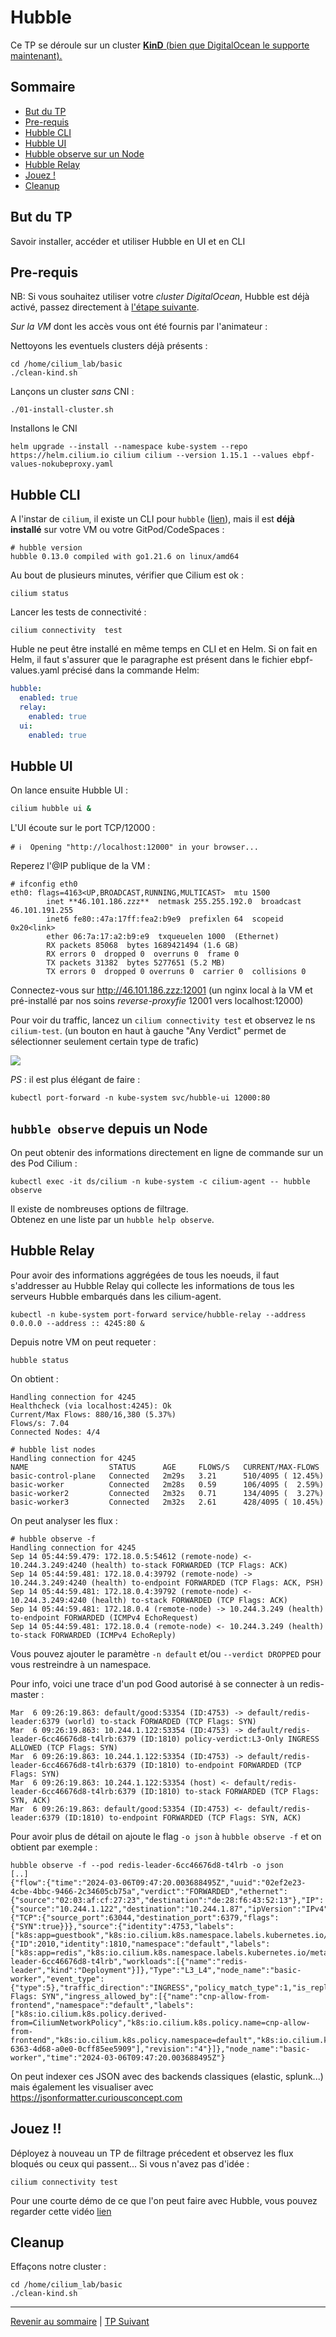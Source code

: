 # Hubble

Ce TP se déroule sur un cluster <ins>**KinD**<ins> (bien que DigitalOcean le supporte maintenant). 

## Sommaire
  * [But du TP](#but-du-tp)
  * [Pre-requis](#pre-requis)
  * [Hubble CLI](#hubble-cli)
  * [Hubble UI](#hubble-ui)
  * [Hubble observe sur un Node](#hubble-observe-sur-un-node)
  * [Hubble Relay](#hubble-relay)
  * [Jouez !](#jouez-)
  * [Cleanup](#cleanup)

## But du TP
Savoir installer, accéder et utiliser Hubble en UI et en CLI 

## Pre-requis

NB: Si vous souhaitez utiliser votre *cluster DigitalOcean*, Hubble est déjà activé, passez directement à [l'étape suivante](https://github.com/srnfr/TP-CNI/blob/main/docs/TP14.md#hubble-ui).

*Sur la VM* dont les accès vous ont été fournis par l'animateur :

Nettoyons les eventuels clusters déjà présents :
```shell
cd /home/cilium_lab/basic
./clean-kind.sh 
```

Lançons un cluster *sans* CNI :
```shell
./01-install-cluster.sh
```

Installons le CNI
```shell
helm upgrade --install --namespace kube-system --repo https://helm.cilium.io cilium cilium --version 1.15.1 --values ebpf-values-nokubeproxy.yaml
```

## Hubble CLI

A l'instar de `cilium`, il existe un CLI pour `hubble` ([lien](https://docs.cilium.io/en/stable/gettingstarted/hubble_setup/#install-the-hubble-client)), mais il est **déjà installé** sur votre VM ou votre GitPod/CodeSpaces :

```shell
# hubble version
hubble 0.13.0 compiled with go1.21.6 on linux/amd64
```

Au bout de plusieurs minutes, vérifier que Cilium est ok :
```shell
cilium status
```
Lancer les tests de connectivité :
```shell
cilium connectivity  test
```

Huble ne peut être installé en même temps en CLI et en Helm.
Si on fait en Helm, il faut s'assurer que le paragraphe est présent dans le fichier ebpf-values.yaml précisé dans la commande Helm:
```yaml
hubble:
  enabled: true
  relay:
    enabled: true
  ui:
    enabled: true
```

## Hubble UI

On lance ensuite Hubble UI :
```bash
cilium hubble ui &
```

L'UI écoute sur le port TCP/12000 :
```
# ℹ️  Opening "http://localhost:12000" in your browser...
```

Reperez l'@IP publique de la VM :
```shell
# ifconfig eth0
eth0: flags=4163<UP,BROADCAST,RUNNING,MULTICAST>  mtu 1500
        inet **46.101.186.zzz**  netmask 255.255.192.0  broadcast 46.101.191.255
        inet6 fe80::47a:17ff:fea2:b9e9  prefixlen 64  scopeid 0x20<link>
        ether 06:7a:17:a2:b9:e9  txqueuelen 1000  (Ethernet)
        RX packets 85068  bytes 1689421494 (1.6 GB)
        RX errors 0  dropped 0  overruns 0  frame 0
        TX packets 31382  bytes 5277651 (5.2 MB)
        TX errors 0  dropped 0 overruns 0  carrier 0  collisions 0
```

Connectez-vous sur http://46.101.186.zzz:12001 (un nginx local à la VM et pré-installé par nos soins *reverse-proxyfie* 12001 vers localhost:12000)

Pour voir du traffic, lancez un `cilium connectivity test` et observez le ns `cilium-test`.
(un bouton en haut à gauche "Any Verdict" permet de sélectionner seulement certain type de trafic)

![](../img/servicemap.png)

*PS* : il est plus élégant de faire :
```shell
kubectl port-forward -n kube-system svc/hubble-ui 12000:80
```

## `hubble observe` depuis un Node

On peut obtenir des informations directement en ligne de commande sur un des Pod Cilium :

```shell
kubectl exec -it ds/cilium -n kube-system -c cilium-agent -- hubble observe           
```

Il existe de nombreuses options de filtrage.   
Obtenez en une liste par un `hubble help observe`.

## Hubble Relay

Pour avoir des informations aggrégées de tous les noeuds, il faut s'addresser au Hubble Relay qui collecte les informations de tous les serveurs Hubble embarqués dans les cilium-agent.

```shell
kubectl -n kube-system port-forward service/hubble-relay --address 0.0.0.0 --address :: 4245:80 &
```

Depuis notre VM on peut requeter :
```shell
hubble status
```

On obtient :
```
Handling connection for 4245
Healthcheck (via localhost:4245): Ok
Current/Max Flows: 880/16,380 (5.37%)
Flows/s: 7.04
Connected Nodes: 4/4
```

```shell
# hubble list nodes
Handling connection for 4245
NAME                  STATUS      AGE     FLOWS/S   CURRENT/MAX-FLOWS
basic-control-plane   Connected   2m29s   3.21      510/4095 ( 12.45%)
basic-worker          Connected   2m28s   0.59      106/4095 (  2.59%)
basic-worker2         Connected   2m32s   0.71      134/4095 (  3.27%)
basic-worker3         Connected   2m32s   2.61      428/4095 ( 10.45%)
```

On peut analyser les flux :
```shell
# hubble observe -f
Handling connection for 4245
Sep 14 05:44:59.479: 172.18.0.5:54612 (remote-node) <- 10.244.3.249:4240 (health) to-stack FORWARDED (TCP Flags: ACK)
Sep 14 05:44:59.481: 172.18.0.4:39792 (remote-node) -> 10.244.3.249:4240 (health) to-endpoint FORWARDED (TCP Flags: ACK, PSH)
Sep 14 05:44:59.481: 172.18.0.4:39792 (remote-node) <- 10.244.3.249:4240 (health) to-stack FORWARDED (TCP Flags: ACK)
Sep 14 05:44:59.481: 172.18.0.4 (remote-node) -> 10.244.3.249 (health) to-endpoint FORWARDED (ICMPv4 EchoRequest)
Sep 14 05:44:59.481: 172.18.0.4 (remote-node) <- 10.244.3.249 (health) to-stack FORWARDED (ICMPv4 EchoReply)
```

Vous pouvez ajouter le paramètre `-n default` et/ou `--verdict DROPPED` pour vous restreindre à un namespace.

Pour info, voici une trace d'un pod Good autorisé à se connecter à un redis-master :
```shell
Mar  6 09:26:19.863: default/good:53354 (ID:4753) -> default/redis-leader:6379 (world) to-stack FORWARDED (TCP Flags: SYN)
Mar  6 09:26:19.863: 10.244.1.122:53354 (ID:4753) -> default/redis-leader-6cc46676d8-t4lrb:6379 (ID:1810) policy-verdict:L3-Only INGRESS ALLOWED (TCP Flags: SYN)
Mar  6 09:26:19.863: 10.244.1.122:53354 (ID:4753) -> default/redis-leader-6cc46676d8-t4lrb:6379 (ID:1810) to-endpoint FORWARDED (TCP Flags: SYN)
Mar  6 09:26:19.863: 10.244.1.122:53354 (host) <- default/redis-leader-6cc46676d8-t4lrb:6379 (ID:1810) to-stack FORWARDED (TCP Flags: SYN, ACK)
Mar  6 09:26:19.863: default/good:53354 (ID:4753) <- default/redis-leader:6379 (ID:1810) to-endpoint FORWARDED (TCP Flags: SYN, ACK)
```

Pour avoir plus de détail on ajoute le flag `-o json` à `hubble observe -f` et on obtient par exemple :
```shell
hubble observe -f --pod redis-leader-6cc46676d8-t4lrb -o json
[..]
{"flow":{"time":"2024-03-06T09:47:20.003688495Z","uuid":"02ef2e23-4cbe-4bbc-9466-2c34605cb75a","verdict":"FORWARDED","ethernet":{"source":"02:03:af:cf:27:23","destination":"de:28:f6:43:52:13"},"IP":{"source":"10.244.1.122","destination":"10.244.1.87","ipVersion":"IPv4"},"l4":{"TCP":{"source_port":63044,"destination_port":6379,"flags":{"SYN":true}}},"source":{"identity":4753,"labels":["k8s:app=guestbook","k8s:io.cilium.k8s.namespace.labels.kubernetes.io/metadata.name=default","k8s:io.cilium.k8s.policy.cluster=default","k8s:io.cilium.k8s.policy.serviceaccount=default","k8s:io.kubernetes.pod.namespace=default","k8s:tier=frontend"]},"destination":{"ID":2010,"identity":1810,"namespace":"default","labels":["k8s:app=redis","k8s:io.cilium.k8s.namespace.labels.kubernetes.io/metadata.name=default","k8s:io.cilium.k8s.policy.cluster=default","k8s:io.cilium.k8s.policy.serviceaccount=default","k8s:io.kubernetes.pod.namespace=default","k8s:role=leader","k8s:tier=backend"],"pod_name":"redis-leader-6cc46676d8-t4lrb","workloads":[{"name":"redis-leader","kind":"Deployment"}]},"Type":"L3_L4","node_name":"basic-worker","event_type":{"type":5},"traffic_direction":"INGRESS","policy_match_type":1,"is_reply":false,"Summary":"TCP Flags: SYN","ingress_allowed_by":[{"name":"cnp-allow-from-frontend","namespace":"default","labels":["k8s:io.cilium.k8s.policy.derived-from=CiliumNetworkPolicy","k8s:io.cilium.k8s.policy.name=cnp-allow-from-frontend","k8s:io.cilium.k8s.policy.namespace=default","k8s:io.cilium.k8s.policy.uid=76f3e468-6363-4d68-a0e0-0cff85ee5909"],"revision":"4"}]},"node_name":"basic-worker","time":"2024-03-06T09:47:20.003688495Z"}
```
On peut indexer ces JSON avec des backends classiques (elastic, splunk...) mais également les visualiser avec https://jsonformatter.curiousconcept.com


## Jouez !!

Déployez à nouveau un TP de filtrage précedent et observez les flux bloqués ou ceux qui passent...
Si vous n'avez pas d'idée :

```shell
cilium connectivity test
```

Pour une courte démo de ce que l'on peut faire avec Hubble, vous pouvez regarder cette vidéo [lien](https://www.youtube.com/watch?v=zQr4tEj-a4M)

## Cleanup

Effaçons notre cluster :

```shell
cd /home/cilium_lab/basic
./clean-kind.sh 
```
---



[Revenir au sommaire](../README.md) | [TP Suivant](./TP14.md)
